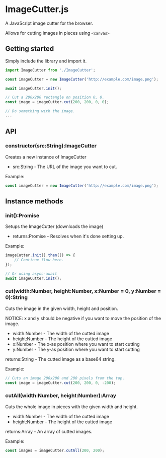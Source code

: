 # ImageCutter.js
A JavaScript image cutter for the browser.

Allows for cutting images in pieces using ```<canvas>```

Getting started
----

Simply include the library and import it.

``` JavaScript
import ImageCutter from './ImageCutter';

const imageCutter = new ImageCutter('http://example.com/image.png');

await imageCutter.init();

// Cut a 200x200 rectangle on position 0, 0.
const image = imageCutter.cut(200, 200, 0, 0);

// Do something with the image.
...
```

API
----

### constructor(src:String):ImageCutter ###

Creates a new instance of ImageCutter

- src:String - The URL of the image you want to cut.

Example:

``` JavaScript
const imageCutter = new ImageCutter('http://example.com/image.png');
```

Instance methods
---

### init():Promise ###

Setups the ImageCutter (downloads the image)

- returns:Promise - Resolves when it's done setting up.

Example:

``` JavaScript
imageCutter.init().then(() => {
    // Continue flow here.
});

// Or using async-await
await imageCutter.init();

```

### cut(width:Number, height:Number, x:Number = 0, y:Number = 0):String ###

Cuts the image in the given width, height and position. 

NOTICE: x and y should be negative if you want to move the position of the image.

- width:Number - The width of the cutted image
- height:Number - The height of the cutted image
- x:Number - The x-as position where you want to start cutting
- y:Number - The y-as position where you want to start cutting

returns:String - The cutted image as a base64 string.

Example:

``` JavaScript
// Cuts an image 200x200 and 200 pixels from the top.
const image = imageCutter.cut(200, 200, 0, -200);
```

### cutAll(width:Number, height:Number):Array<String> ###

Cuts the whole image in pieces with the given width and height.

- width:Number - The width of the cutted image
- height:Number - The height of the cutted image

returns:Array<String> - An array of cutted images.

Example:

``` JavaScript
const images = imageCutter.cutAll(200, 200);
```